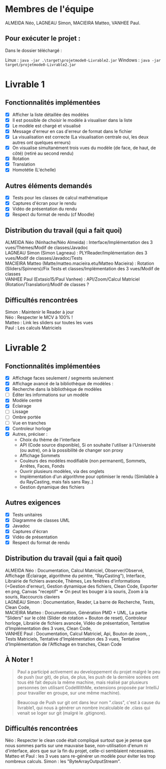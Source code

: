 # Membres de l'équipe
ALMEIDA Néo, LAGNEAU Simon, MACIEIRA Matteo, VANHEE Paul.

## Pour exécuter le projet :
Dans le dossier téléchargé :

Linux : `java -jar .\target\projetmode0-Livrable2.jar`
Windows : `java -jar target/projetmode0-Livrable2.jar`


# Livrable 1

## Fonctionnalités implémentées

- [x] Afficher la liste détaillée des modèles
- [x] Il est possible de choisir le modèle à visualiser dans la liste
- [x] Le modèle est chargé et visualisé
- [x] Message d'erreur en cas d'erreur de format dans le fichier
- [x] La visualisation est correcte (La visualisation centrale oui, les deux autres ont quelques erreurs)
- [x] On visualise simultanément trois vues du modèle (de face, de haut, de côté) (retiré au second rendu)
- [x] Rotation
- [x] Translation
- [x] Homotétie (L'échelle)

## Autres éléments demandés

- [x] Tests pour les classes de calcul mathématique
- [x] Captures d'écran pour le rendu
- [x] Vidéo de présentation du rendu
- [x] Respect du format de rendu (cf Moodle)

## Distribution du travail (qui a fait quoi)

ALMEIDA     Néo  (Ninhache/Néo Almeida)  :  Interface/Implémentation des 3 vues/Thèmes/Modif de classes/Javadoc <br>
LAGNEAU     Simon (Simon Lagneau)  :  PLYReader/Implémentation des 3 vues/Modif de classes/Javadoc/Tests <br>
MACIEIRA    Matteo (Matte/matteo.macieira.etu/Matteo Macieira) :  Rotation (Sliders/Spinners)/Fix Tests et classes/Implémentation des 3 vues/Modif de classes <br>
VANHEE      Paul (Extasio15/Paul Vanhee) :  API/Zoom/Calcul Matriciel (Rotation/Translation)/Modif de classes ?<br>

## Difficultés rencontrées

Simon : Maintenir le Reader à jour <br>
Néo : Respecter le MCV à 100% ! <br>
Matteo : Link les sliders sur toutes les vues <br>
Paul : Les calculs Matriciels <br>

# Livrable 2

## Fonctionnalités implémentées


- [x] Affichage faces seulement / segments seulement
- [x] Affichage avancé de la bibliothèque de modèles :
- [x] Recherche dans la bibliothèque de modèles
- [ ] Éditer les informations sur un modèle
- [x] Modèle centré
- [x] Éclairage
- [ ] Lissage
- [ ] Ombre portée
- [ ] Vue en tranches
- [x] Controleur horloge 
- [x] Autres, préciser :
    - Choix du thème de l'interface
    - API (Code source disponible), Si on souhaite l'utiliser à l'Université (ou autre), on à la possibilité de changer son proxy
    - Affichage Sommets
    - Couleurs des modèles modifiable (non permanent), Sommets, Arrêtes, Faces, Fonds
    - Ouvrir plusieurs modèles, via des onglets
    - Implémentation d'un algorithme pour optimiser le rendu (Similable à du RayCasting, mais fais sans Ray..)
    - Gestion dynamique des fichiers


## Autres exigences

- [x] Tests unitaires
- [x] Diagramme de classes UML
- [x] Javadoc
- [x] Captures d'écran
- [x] Vidéo de présentation
- [x] Respect du format de rendu

## Distribution du travail (qui a fait quoi)

ALMEIDA     Néo     :   Documentation, Calcul Matriciel, Observer/Observé, Affichage (Éclairage, algorithme du peintre, "RayCasting"), Interface, Librairie de fichiers avancée, Thèmes, Les fenêtres d'informations (+Gestion d'erreur), Gestion dynamique des fichiers, Clean Code, Exporter en png, Canvas "receptif" => On peut les bouger à la souris, Zoom à la souris, Raccourcis claviers <br>
LAGNEAU     Simon   :   Documentation, Reader, La barre de Recherche, Tests, Clean Code, <br>
MACIEIRA    Matteo  :   Documentation, Génération PMD + UML, La partie "Sliders" sur le côté (Slider de rotation + Bouton de reset), Controleur horloge, Librairie de fichiers avancée, Vidéo de présentation, Tentative d'Implémentation des 3 vues, Clean Code,  <br>
VANHEE      Paul    :   Documentation, Calcul Matriciel, Api, Bouton de zoom, , Tests Matriciels, Tentative d'Implémentation des 3 vues, Tentative d'Implémentation de l'Affichage en tranches, Clean Code <br>

## À Noter !

> Paul a participé activement au developpement du projet malgré le peu de push (sur git), de plus, de plus, les push de la dernière soirées ont tous été fait depuis la même machine, mais réalisé par plusieurs personnes (en utilisant CodeWithMe, extensions proposée par IntelliJ pour travailler en groupe, sur une même machine).

> Beaucoup de Push sur git ont dans leur nom ".class", c'est à cause du livrable1, qui nous à générer un nombre incalculable de .class qui venait se loger sur git (malgré le .gitignore).


## Difficultés rencontrées

Néo : Respecter le clean code était compliqué surtout que je pense que nous sommes partis sur une mauvaise base, non-utilisation d'enum ni d'interface, alors que sur la fin du projet, celle-ci semblaient nécessaires.
Matteo et Paul : les 3 vues sans re-générer un modèle pour éviter les trop nombreux calculs.
Simon : les "ByteArrayOutputStream".

